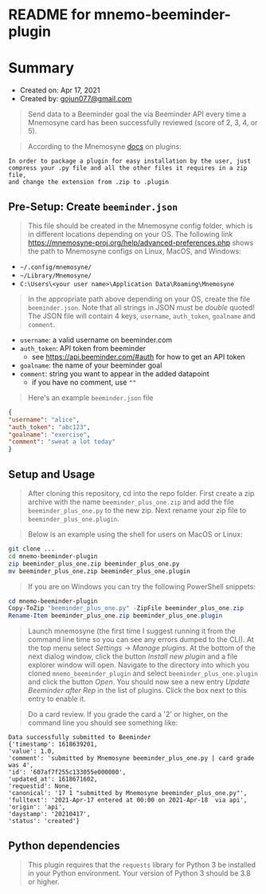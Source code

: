 README for mnemo-beeminder-plugin
=====================================

# Summary

- Created on: Apr 17, 2021
- Created by: gojun077@gmail.com

> Send data to a Beeminder goal the via Beeminder API every time a
> Mnemosyne card has been successfully reviewed (score of 2, 3, 4, or 5).

> According to the Mnemosyne
> [docs](https://github.com/mnemosyne-proj/mnemosyne/tree/master/mnemosyne/example_plugins)
> on plugins:

```
In order to package a plugin for easy installation by the user, just
compress your .py file and all the other files it requires in a zip file,
and change the extension from .zip to .plugin
```

## Pre-Setup: Create `beeminder.json`

> This file should be created in the Mnemosyne config folder, which is in
> different locations depending on your OS. The following link
> https://mnemosyne-proj.org/help/advanced-preferences.php
> shows the path to Mnemosyne configs on Linux, MacOS, and Windows:

- `~/.config/mnemosyne/`
- `~/Library/Mnemosyne/`
- `C:\Users\<your user name>\Application Data\Roaming\Mnemosyne`

> In the appropriate path above depending on your OS, create the file
> `beeminder.json`. Note that all strings in JSON must be *double*
> quoted! The JSON file will contain 4 keys, `username`, `auth_token`,
> `goalname` and `comment`.

- `username`: a valid username on beeminder.com
- `auth_token`: API token from beeminder
  + see https://api.beeminder.com/#auth for how to get an API token
- `goalname`: the name of your beeminder goal
- `comment`: string you want to appear in the added datapoint
  + if you have no comment, use `""`

> Here's an example `beeminder.json` file

```json
{
"username": "alice",
"auth_token": "abc123",
"goalname": "exercise",
"comment": "sweat a lot today"
}
```


## Setup and Usage

> After cloning this repository, cd into the repo folder. First create a
> zip archive with the name `beeminder_plus_one.zip` and add the file
> `beeminder_plus_one.py` to the new zip. Next rename your zip file to
> `beeminder_plus_one.plugin`.


> Below is an example using the shell for users on MacOS or Linux:

```sh
git clone ...
cd mnemo-beeminder-plugin
zip beeminder_plus_one.zip beeminder_plus_one.py
mv beeminder_plus_one.zip beeminder_plus_one.plugin
```
> If you are on Windows you can try the following PowerShell snippets:

```powershell
cd mnemo-beeminder-plugin
Copy-ToZip "beeminder_plus_one.py" -ZipFile beeminder_plus_one.zip
Rename-Item beeminder_plus_one.zip beeminder_plus_one.plugin
```

> Launch mnemosyne (the first time I suggest running it from the command
> line time so you can see any errors dumped to the CLI). At the top menu
> select *Settings* -> *Manage plugins*. At the bottom of the next dialog
> window, click the button *Install new plugin* and a file explorer window
> will open. Navigate to the directory into which you cloned
> `mnemo_beeminder_plugin` and select `beeminder_plus_one.plugin` and click
> the button *Open*. You should now see a new entry *Update Beeminder after
> Rep* in the list of plugins. Click the box next to this entry to enable it.

> Do a card review. If you grade the card a '2' or higher, on the command line
> you should see something like:

```
Data successfully submitted to Beeminder
{'timestamp': 1618639201,
'value': 1.0,
'comment': 'submitted by Mnemosyne beeminder_plus_one.py | card grade was 4',
'id': '607af7f255c133055e000000',
'updated_at': 1618671602,
'requestid': None,
'canonical': '17 1 "submitted by Mnemosyne beeminder_plus_one.py"',
'fulltext': '2021-Apr-17 entered at 00:00 on 2021-Apr-18  via api',
'origin': 'api',
'daystamp': '20210417',
'status': 'created'}
```


## Python dependencies

> This plugin requires that the `requests` library for Python 3 be
> installed in your Python environment. Your version of Python 3
> should be 3.8 or higher.

